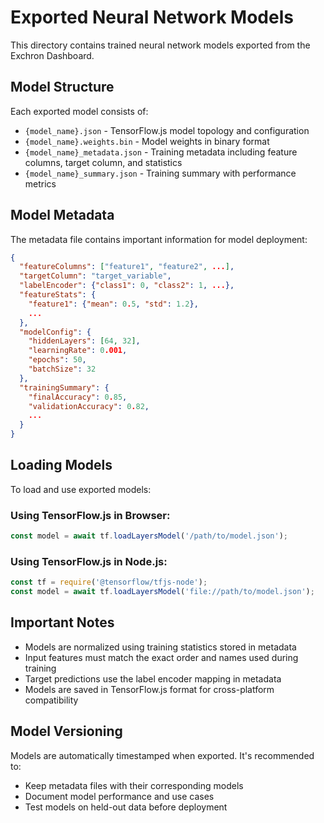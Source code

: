 # Exported Neural Network Models

This directory contains trained neural network models exported from the Exchron Dashboard.

## Model Structure

Each exported model consists of:

- `{model_name}.json` - TensorFlow.js model topology and configuration
- `{model_name}.weights.bin` - Model weights in binary format
- `{model_name}_metadata.json` - Training metadata including feature columns, target column, and statistics
- `{model_name}_summary.json` - Training summary with performance metrics

## Model Metadata

The metadata file contains important information for model deployment:

```json
{
  "featureColumns": ["feature1", "feature2", ...],
  "targetColumn": "target_variable",
  "labelEncoder": {"class1": 0, "class2": 1, ...},
  "featureStats": {
    "feature1": {"mean": 0.5, "std": 1.2},
    ...
  },
  "modelConfig": {
    "hiddenLayers": [64, 32],
    "learningRate": 0.001,
    "epochs": 50,
    "batchSize": 32
  },
  "trainingSummary": {
    "finalAccuracy": 0.85,
    "validationAccuracy": 0.82,
    ...
  }
}
```

## Loading Models

To load and use exported models:

### Using TensorFlow.js in Browser:

```javascript
const model = await tf.loadLayersModel('/path/to/model.json');
```

### Using TensorFlow.js in Node.js:

```javascript
const tf = require('@tensorflow/tfjs-node');
const model = await tf.loadLayersModel('file://path/to/model.json');
```

## Important Notes

- Models are normalized using training statistics stored in metadata
- Input features must match the exact order and names used during training
- Target predictions use the label encoder mapping in metadata
- Models are saved in TensorFlow.js format for cross-platform compatibility

## Model Versioning

Models are automatically timestamped when exported. It's recommended to:

- Keep metadata files with their corresponding models
- Document model performance and use cases
- Test models on held-out data before deployment
